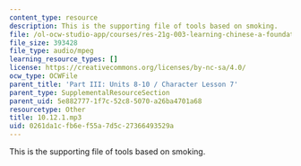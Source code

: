 ```yaml
---
content_type: resource
description: This is the supporting file of tools based on smoking.
file: /ol-ocw-studio-app/courses/res-21g-003-learning-chinese-a-foundation-course-in-mandarin-spring-2011/0261da1cfb6ef55a7d5c27366493529a_10.12.1.mp3
file_size: 393428
file_type: audio/mpeg
learning_resource_types: []
license: https://creativecommons.org/licenses/by-nc-sa/4.0/
ocw_type: OCWFile
parent_title: 'Part III: Units 8-10 / Character Lesson 7'
parent_type: SupplementalResourceSection
parent_uid: 5e882777-1f7c-52c8-5070-a26ba4701a68
resourcetype: Other
title: 10.12.1.mp3
uid: 0261da1c-fb6e-f55a-7d5c-27366493529a
---
```

This is the supporting file of tools based on smoking.